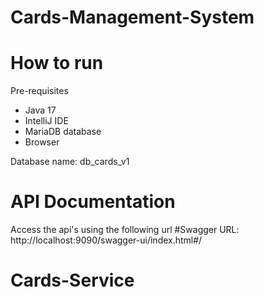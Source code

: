 # Cards-Management-System

# How to run

Pre-requisites
* Java 17
* IntelliJ IDE
* MariaDB database
* Browser

Database name: db_cards_v1

# API Documentation
Access the api's using the following url
#Swagger URL: http://localhost:9090/swagger-ui/index.html#/
# Cards-Service
